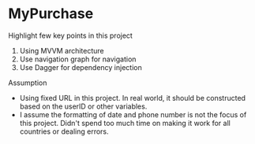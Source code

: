 # MyPurchase

Highlight few key points in this project
1. Using MVVM architecture
2. Use navigation graph for navigation
3. Use Dagger for dependency injection

Assumption
* Using fixed URL in this project. In real world, it should be constructed based on the userID or other variables.
* I assume the formatting of date and phone number is not the focus of this project. Didn't spend too much time on making it work for all countries or dealing errors.

